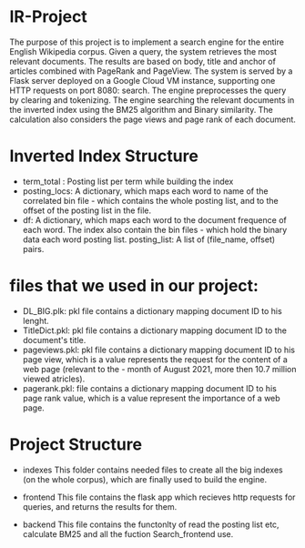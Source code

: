 # IR-Project

The purpose of this project is to implement a search engine for the entire English Wikipedia corpus. Given a query, the system retrieves the most relevant documents. The results are based on body, title and anchor of articles combined with PageRank and PageView. The system is served by a Flask server deployed on a Google Cloud VM instance, supporting one HTTP requests on port 8080: search. The engine preprocesses the query by clearing and tokenizing. The engine searching the relevant documents in the inverted index using the BM25 algorithm and Binary similarity. The calculation also considers the page views and page rank of each document.

# Inverted Index Structure

- term_total : Posting list per term while building the index
- posting_locs: A dictionary, which maps each word to name of the correlated bin file - which contains the whole posting list, and to the offset of the posting list in the file.
- df: A dictionary, which maps each word to the document frequence of each word. The index also contain the bin files - which hold the binary data each word posting list.
posting_list: A list of (file_name, offset) pairs.

# files that we used in our project:

- DL_BIG.plk: pkl file contains a dictionary mapping document ID to his lenght.
- TitleDict.pkl: pkl file contains a dictionary mapping document ID to the document's title.
- pageviews.pkl: pkl file contains a dictionary mapping document ID to his page view, which is a value represents the request for the content of a web page (relevant to the - month of August 2021, more then 10.7 million viewed atricles).
- pagerank.pkl: file contains a dictionary mapping document ID to his page rank value, which is a value represent the importance of a web page.

# Project Structure
- indexes
This folder contains needed files to create all the big indexes (on the whole corpus), which are finally used to build the engine.

- frontend
This file contains the flask app which recieves http requests for queries, and returns the results for them.

- backend
This file contains the functonlty of read the posting list etc, calculate BM25 and all the fuction Search_frontend use.

